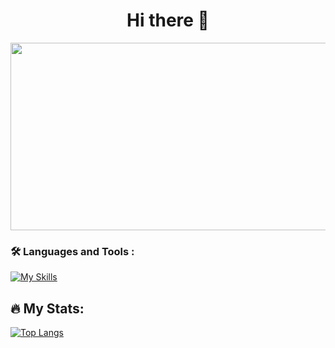 <h1 align="center">
  Hi there 👋
</h1>

<div align="center">
  <img src="https://media.giphy.com/media/Dh5q0sShxgp13DwrvG/giphy.gif" width="600" height="300"/>
</div>

<!--
**Krisstopher15/Krisstopher15** is a ✨ _special_ ✨ repository because its `README.md` (this file) appears on your GitHub profile.

Here are some ideas to get you started:

- 🔭 I’m currently working on ...
- 🌱 I’m currently learning ...
- 👯 I’m looking to collaborate on ...
- 🤔 I’m looking for help with ...
- 💬 Ask me about ...
- 📫 How to reach me: ...
- 😄 Pronouns: ...
- ⚡ Fun fact: ...
-->
<link rel="stylesheet" href="https://cdn.jsdelivr.net/gh/devicons/devicon@v2.15.1/devicon.min.css">


### :hammer_and_wrench: Languages and Tools :

[![My Skills](https://skillicons.dev/icons?i=rust,actix,ts,react,nodejs,postgres,jest,neovim,html,css,tailwind)](https://skillicons.dev)

## :fire: My Stats:
[![Top Langs](https://github-readme-stats.vercel.app/api/top-langs/?username=krisstopher15&layout=donut)](https://github.com/anuraghazra/github-readme-stats)



